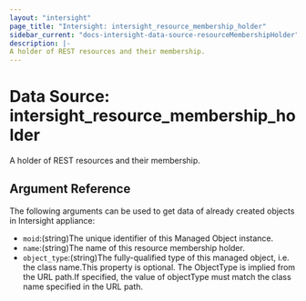 ```yaml
---
layout: "intersight"
page_title: "Intersight: intersight_resource_membership_holder"
sidebar_current: "docs-intersight-data-source-resourceMembershipHolder"
description: |-
A holder of REST resources and their membership.
---
```


# Data Source: intersight_resource_membership_holder
A holder of REST resources and their membership.
## Argument Reference
The following arguments can be used to get data of already created objects in Intersight appliance:
* `moid`:(string)The unique identifier of this Managed Object instance.
* `name`:(string)The name of this resource membership holder.
* `object_type`:(string)The fully-qualified type of this managed object, i.e. the class name.This property is optional. The ObjectType is implied from the URL path.If specified, the value of objectType must match the class name specified in the URL path.

